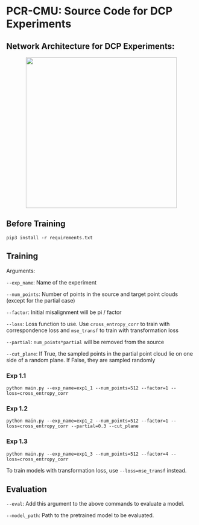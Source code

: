 # PCR-CMU: Source Code for DCP Experiments

## Network Architecture for DCP Experiments:
<p align="center">
	<img src="https://github.com/tzodge/PCR-CMU/blob/main/DCP_Code/images/DCP_arch_v2.png" height="400">
</p>

## Before Training

`pip3 install -r requirements.txt`

## Training

Arguments:

`--exp_name`: Name of the experiment

`--num_points`: Number of points in the source and target point clouds (except for the partial case)

`--factor`: Initial misalignment will be pi / factor

`--loss`: Loss function to use. Use `cross_entropy_corr` to train with correspondence loss and `mse_transf` to train with transformation loss

`--partial`: `num_points*partial` will be removed from the source

`--cut_plane`: If True, the sampled points in the partial point cloud lie on one side of a random plane. If False, they are sampled randomly

### Exp 1.1
`python main.py --exp_name=exp1_1 --num_points=512 --factor=1 --loss=cross_entropy_corr`

### Exp 1.2

`python main.py --exp_name=exp1_2 --num_points=512 --factor=1 --loss=cross_entropy_corr --partial=0.3 --cut_plane`

### Exp 1.3

`python main.py --exp_name=exp1_3 --num_points=512 --factor=4 --loss=cross_entropy_corr`

To train models with transformation loss, use `--loss=mse_transf` instead.

## Evaluation

`--eval`: Add this argument to the above commands to evaluate a model.

`--model_path`: Path to the pretrained model to be evaluated.
